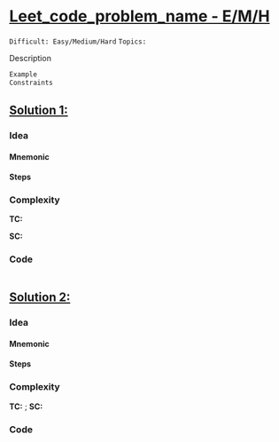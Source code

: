 
# [Leet_code_problem_name - E/M/H]( ____LINK____)

`Difficult: Easy/Medium/Hard`
`Topics:`

Description


 
 ```java
Example
Constraints
```
## [Solution 1: ]( ____LINK____ )

### Idea
#### Mnemonic
#### Steps
### Complexity
**TC:**

**SC:**

### Code
```java

```


## [Solution 2: ]( ____LINK____ )

### Idea
#### Mnemonic
#### Steps

### Complexity
**TC:** ; **SC:**

### Code
```java

```